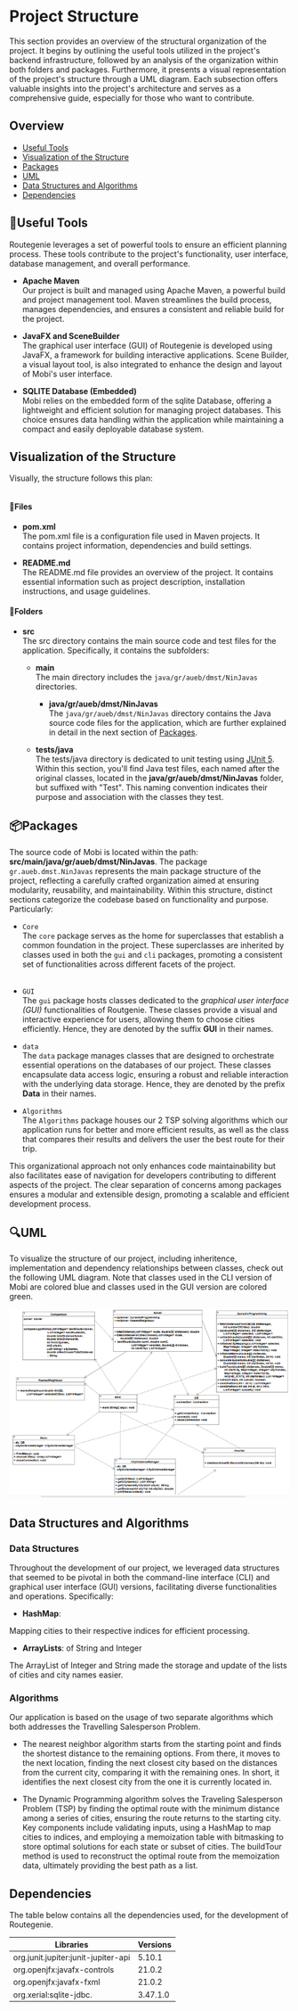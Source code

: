 # Project Structure

This section provides an overview of the structural organization of the project. It begins by outlining the useful tools utilized in the project's backend infrastructure, followed by an analysis of the organization within both folders and packages. Furthermore, it presents a visual representation of the project's structure through a UML diagram. Each subsection offers valuable insights into the project's architecture and serves as a comprehensive guide, especially for those who want to contribute.


## Overview 
- [Useful Tools](#useful-tools)
- [Visualization of the Structure](#visualization-of-the-structure)
- [Packages](#packages)
- [UML](#uml)
- [Data Structures and Algorithms](#data-structures-and-algorithms)
- [Dependencies](#dependencies)

## 🔧Useful Tools
Routegenie leverages a set of powerful tools to ensure an efficient planning process. These tools contribute to the project's functionality, user interface, database management, and overall performance.

* **Apache Maven**\
Our project  is built and managed using Apache Maven, a powerful build and project management tool. Maven streamlines the build process, manages dependencies, and ensures a consistent and reliable build for the project.

* **JavaFX and SceneBuilder**\
The graphical user interface (GUI) of Routegenie is developed using JavaFX, a framework for building interactive applications. Scene Builder, a visual layout tool, is also integrated to enhance the design and layout of Mobi's user interface.

* **SQLITE Database (Embedded)**\
Mobi relies on the embedded form of the sqlite Database, offering a lightweight and efficient solution for managing project databases. This choice ensures data handling within the application while maintaining a compact and easily deployable database system.

## Visualization of the Structure
Visually, the structure follows this plan: 

```

```

#### 📄Files

* **pom.xml**\
The pom.xml file is a configuration file used in Maven projects. It contains project information, dependencies and build settings.

* **README.md**\
The README.md file provides an overview of the project. It contains essential information such as project description, installation instructions, and usage guidelines.

#### 📂Folders


* **src**\
  The src directory contains the main source code and test files for the application. Specifically, it contains the subfolders:

  * **main**\
    The main directory includes the `java/gr/aueb/dmst/NinJavas` directories.

    * **java/gr/aueb/dmst/NinJavas**\
      The `java/gr/aueb/dmst/NinJavas` directory contains the Java source code files for the application, which are further explained in detail in the next section of [Packages](#packages).

  * **tests/java**\
    The tests/java directory is dedicated to unit testing using [JUnit 5](https://github.com/junit-team/junit5?tab=readme-ov-file). Within this section, you'll find Java test files, each named after the original classes, located in the **java/gr/aueb/dmst/NinJavas** folder, but suffixed with "Test". This naming convention indicates their purpose and association with the classes they test.

## 📦Packages
The source code of Mobi is located within the path: **src/main/java/gr/aueb/dmst/NinJavas**. The package `gr.aueb.dmst.NinJavas` represents the main package structure of the project, reflecting a carefully crafted organization aimed at ensuring modularity, reusability, and maintainability. Within this structure, distinct sections categorize the codebase based on functionality and purpose. Particularly:

* `Core`\
The `core` package serves as the home for superclasses that establish a common foundation in the project. These superclasses are inherited by classes used in both the `gui` and `cli` packages, promoting a consistent set of functionalities across different facets of the project.<br><br>


* `GUI`\
The `gui` package hosts classes dedicated to the _graphical user interface (GUI)_ functionalities of Routgenie. These classes provide a visual and interactive experience for users, allowing them to choose cities efficiently. Hence, they are denoted by the suffix **GUI** in their names.

* `data`\
The `data` package manages classes that are designed to orchestrate essential operations on the databases of our project.
These classes encapsulate data access logic, ensuring a robust and reliable interaction with the underlying data storage. Hence, they are denoted by the prefix **Data** in their names.

* `Algorithms`\
The `Algorithms` package houses our 2 TSP solving algorithms which our application runs for better and more efficient results, as well as the class that compares their results and delivers the user the best route for their trip.

This organizational approach not only enhances code maintainability but also facilitates ease of navigation for developers contributing to different aspects of the project. The clear separation of concerns among packages ensures a modular and extensible design, promoting a scalable and efficient development process.

## 🔍UML
To visualize the structure of our project, including inheritence, implementation and dependency relationships between classes, check out the following UML diagram.
Note that classes used in the CLI version of Mobi are colored blue and classes used in the GUI version are colored green. 

![UML Diagram](UML.png)


## Data Structures and Algorithms

### Data Structures
Throughout the development of our project, we leveraged data structures that seemed to be pivotal in both the command-line interface (CLI) and graphical user interface (GUI) versions, facilitating diverse functionalities and operations. Specifically: 
* **HashMap**: 

Mapping cities to their respective indices for efficient processing.

* **ArrayLists**: of String and Integer

The ArrayList of Integer and String made the storage and update of the lists of cities and city names easier.

### Algorithms
Our application is based on the usage of two separate algorithms which both addresses the Travelling Salesperson Problem. 

* The nearest neighbor algorithm starts from the starting point and finds the shortest distance to the remaining options. From there, it moves to the next location, finding the next closest city based on the distances from the current city, comparing it with the remaining ones. In short, it identifies the next closest city from the one it is currently located in.

* The Dynamic Programming algorithm solves the Traveling Salesperson Problem (TSP) by finding the optimal route with the minimum distance among a series of cities, ensuring the route returns to the starting city. Key components include validating inputs, using a HashMap to map cities to indices, and employing a memoization table with bitmasking to store optimal solutions for each state or subset of cities. The buildTour method is used to reconstruct the optimal route from the memoization data, ultimately providing the best path as a list.

## Dependencies

The table below contains all the dependencies used, for the development of Routegenie.

| Libraries                                               | Versions    |
|---------------------------------------------------------|-------------|
| org.junit.jupiter:junit-jupiter-api                     |    5.10.1   |
| org.openjfx:javafx-controls                             |    21.0.2   |
| org.openjfx:javafx-fxml                                 |    21.0.2   |
| org.xerial:sqlite-jdbc.                                 |    3.47.1.0 |